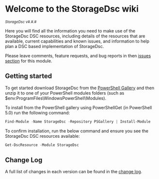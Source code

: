 # Welcome to the StorageDsc wiki

<sup>*StorageDsc v#.#.#*</sup>

Here you will find all the information you need to make use of the StorageDsc
DSC resources, including details of the resources that are available, current
capabilities and known issues, and information to help plan a DSC based
implementation of StorageDsc.

Please leave comments, feature requests, and bug reports in then
[issues section](https://github.com/dsccommunity/StorageDsc/issues) for this module.

## Getting started

To get started download StorageDsc from the [PowerShell Gallery](http://www.powershellgallery.com/packages/StorageDsc/)
and then unzip it to one of your PowerShell modules folders
(such as $env:ProgramFiles\WindowsPowerShell\Modules).

To install from the PowerShell gallery using PowerShellGet (in PowerShell 5.0)
run the following command:

```powershell
Find-Module -Name StorageDsc -Repository PSGallery | Install-Module
```

To confirm installation, run the below command and ensure you see the StorageDsc
DSC resources available:

```powershell
Get-DscResource -Module StorageDsc
```

## Change Log

A full list of changes in each version can be found in the [change log](https://github.com/dsccommunity/StorageDsc/blob/main/CHANGELOG.md).
